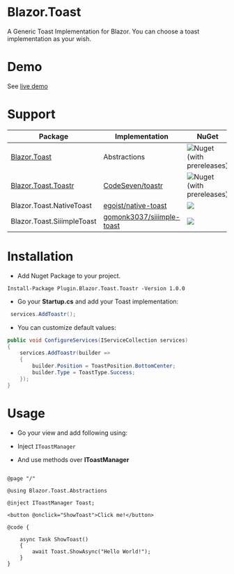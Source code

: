 # Blazor.Toast
A Generic Toast Implementation for Blazor. You can choose a toast implementation as your wish.

# Demo
See [live demo](https://enisn.github.io/Blazor.Toast-demo/)

# Support

| Package | Implementation | NuGet |
| --- | --- | --- |
| [Blazor.Toast](https://www.nuget.org/packages/Plugin.Blazor.Toast/) | Abstractions | ![Nuget (with prereleases)](https://img.shields.io/nuget/vpre/Plugin.Blazor.Toast?logo=nuget) |
| [Blazor.Toast.Toastr](https://www.nuget.org/packages/Plugin.Blazor.Toast.Toastr/) | [CodeSeven/toastr](/CodeSeven/toastr) | ![Nuget (with prereleases)](https://img.shields.io/nuget/vpre/Plugin.Blazor.Toast.Toastr?logo=nuget) |
| Blazor.Toast.NativeToast | [egoist/native-toast](/egoist/native-toast) | ![](https://img.shields.io/nuget/vpre/Plugin.Blazor.Toast.NativeToast?logo=nuget) |
| Blazor.Toast.SiiimpleToast | [gomonk3037/siiimple-toast](/gomonk3037/siiimple-toast) | ![](https://img.shields.io/nuget/vpre/Plugin.Blazor.Toast.SiiimpleToast?logo=nuget) |



# Installation

- Add Nuget Package to your project.

```
Install-Package Plugin.Blazor.Toast.Toastr -Version 1.0.0
```

- Go your **Startup.cs** and add your Toast implementation:

```csharp
 services.AddToastr();
```

- You can customize default values:


```csharp 
public void ConfigureServices(IServiceCollection services)
{
    services.AddToastr(builder =>
    {
        builder.Position = ToastPosition.BottomCenter;
        builder.Type = ToastType.Success;
    });
}
```


# Usage

- Go your view and add following using:

- Inject `IToastManager`

- And use methods over **IToastManager**


```razor

@page "/"

@using Blazor.Toast.Abstractions

@inject IToastManager Toast;

<button @onclick="ShowToast">Click me!</button>

@code {

    async Task ShowToast()
    {
        await Toast.ShowAsync("Hello World!");
    }
}
```



